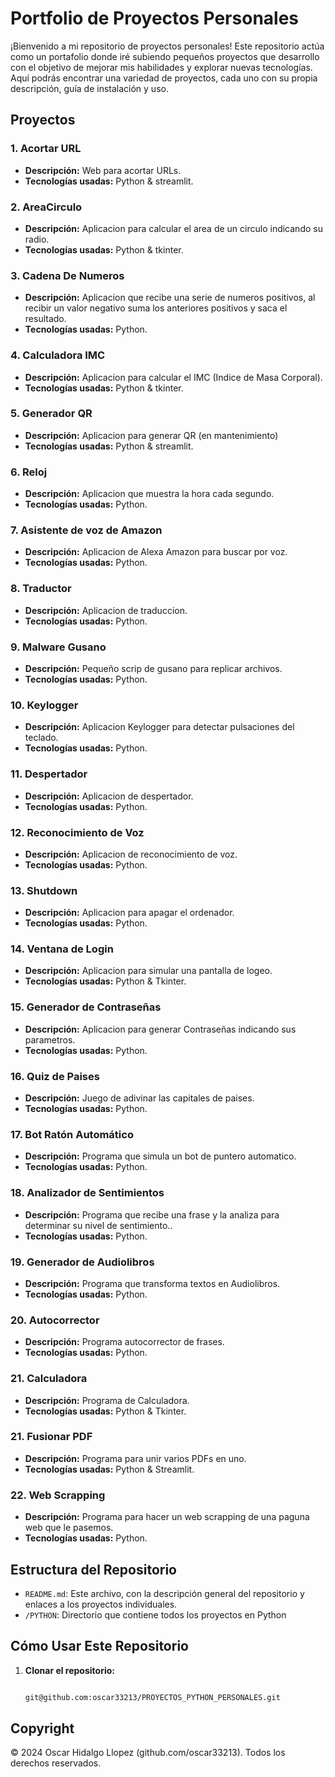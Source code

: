 # Portfolio de Proyectos Personales

¡Bienvenido a mi repositorio de proyectos personales! Este repositorio actúa como un portafolio donde iré subiendo pequeños proyectos que desarrollo con el objetivo de mejorar mis habilidades y explorar nuevas tecnologías. Aquí podrás encontrar una variedad de proyectos, cada uno con su propia descripción, guía de instalación y uso.

## Proyectos

### 1. Acortar URL
- **Descripción:** Web para acortar URLs.
- **Tecnologías usadas:** Python & streamlit.


### 2. AreaCirculo
- **Descripción:** Aplicacion para calcular el area de un circulo indicando su radio.
- **Tecnologías usadas:** Python & tkinter.

### 3. Cadena De Numeros
- **Descripción:** Aplicacion que recibe una serie de numeros positivos, al recibir un valor negativo suma los anteriores positivos y saca el resultado.
- **Tecnologías usadas:** Python.

### 4. Calculadora IMC
- **Descripción:** Aplicacion para calcular el IMC (Indice de Masa Corporal).
- **Tecnologías usadas:** Python & tkinter.




### 5. Generador QR
- **Descripción:** Aplicacion para generar QR (en mantenimiento)
- **Tecnologías usadas:** Python & streamlit.

### 6. Reloj
- **Descripción:** Aplicacion que muestra la hora cada segundo.
- **Tecnologías usadas:** Python.

### 7. Asistente de voz de Amazon
- **Descripción:** Aplicacion de Alexa Amazon para buscar por voz.
- **Tecnologías usadas:** Python.

### 8. Traductor
- **Descripción:** Aplicacion de traduccion.
- **Tecnologías usadas:** Python.

### 9. Malware Gusano
- **Descripción:** Pequeño scrip de gusano para replicar archivos.
- **Tecnologías usadas:** Python.

### 10. Keylogger
- **Descripción:** Aplicacion Keylogger para detectar pulsaciones del teclado.
- **Tecnologías usadas:** Python.

### 11. Despertador
- **Descripción:** Aplicacion de despertador.
- **Tecnologías usadas:** Python.

### 12. Reconocimiento de Voz
- **Descripción:** Aplicacion de reconocimiento de voz.
- **Tecnologías usadas:** Python.


### 13. Shutdown
- **Descripción:** Aplicacion para apagar el ordenador.
- **Tecnologías usadas:** Python.


### 14. Ventana de Login
- **Descripción:** Aplicacion para simular una pantalla de logeo.
- **Tecnologías usadas:** Python & Tkinter.

### 15. Generador de Contraseñas
- **Descripción:** Aplicacion para generar Contraseñas indicando sus parametros.
- **Tecnologías usadas:** Python.


### 16. Quiz de Paises
- **Descripción:** Juego de adivinar las capitales de paises.
- **Tecnologías usadas:** Python.


### 17. Bot Ratón Automático
- **Descripción:** Programa que simula un bot de puntero automatico.
- **Tecnologías usadas:** Python.

### 18. Analizador de Sentimientos
- **Descripción:** Programa que recibe una frase y la analiza para determinar su nivel de sentimiento..
- **Tecnologías usadas:** Python.

### 19. Generador de Audiolibros
- **Descripción:** Programa que transforma textos en Audiolibros.
- **Tecnologías usadas:** Python.

### 20. Autocorrector
- **Descripción:** Programa autocorrector de frases.
- **Tecnologías usadas:** Python.

### 21. Calculadora
- **Descripción:** Programa de Calculadora.
- **Tecnologías usadas:** Python & Tkinter.

### 21. Fusionar PDF
- **Descripción:** Programa para unir varios PDFs en uno.
- **Tecnologías usadas:** Python & Streamlit.


### 22. Web Scrapping
- **Descripción:** Programa para hacer un web scrapping de una paguna web que le pasemos.
- **Tecnologías usadas:** Python.




## Estructura del Repositorio

- `README.md`: Este archivo, con la descripción general del repositorio y enlaces a los proyectos individuales.
- `/PYTHON`: Directorio que contiene todos los proyectos en Python

## Cómo Usar Este Repositorio

1. **Clonar el repositorio:**
   ```bash

   git@github.com:oscar33213/PROYECTOS_PYTHON_PERSONALES.git
## Copyright


© 2024 Oscar Hidalgo Llopez (github.com/oscar33213). Todos los derechos reservados.
   
